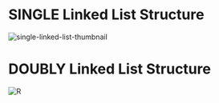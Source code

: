 <h1> 
SINGLE Linked List Structure
</h1>

![single-linked-list-thumbnail](https://github.com/Ashrafmuhmed/Data_Structure/assets/84542147/2a4bf765-6fd9-4f20-bce9-b383f78f78df)


<h1> 
DOUBLY Linked List Structure
</h1>

![R](https://github.com/Ashrafmuhmed/Data_Structure/assets/84542147/a95383bf-ee2d-4466-b312-dca6ee83bcaa)
